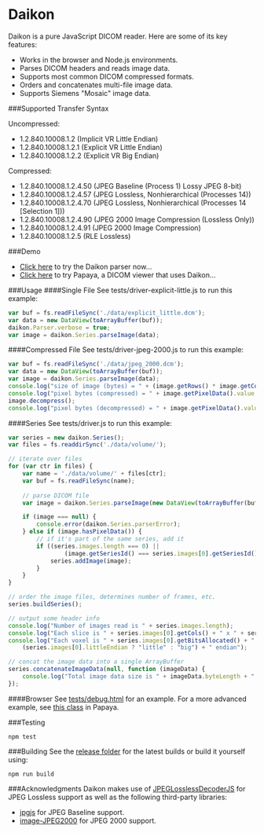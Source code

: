 Daikon 
======

Daikon is a pure JavaScript DICOM reader.  Here are some of its key features:

- Works in the browser and Node.js environments.
- Parses DICOM headers and reads image data.
- Supports most common DICOM compressed formats.
- Orders and concatenates multi-file image data.
- Supports Siemens "Mosaic" image data.

###Supported Transfer Syntax

Uncompressed:
- 1.2.840.10008.1.2 (Implicit VR Little Endian)
- 1.2.840.10008.1.2.1 (Explicit VR Little Endian)
- 1.2.840.10008.1.2.2 (Explicit VR Big Endian)
 
Compressed:
- 1.2.840.10008.1.2.4.50 (JPEG Baseline (Process 1) Lossy JPEG 8-bit)
- 1.2.840.10008.1.2.4.57 (JPEG Lossless, Nonhierarchical (Processes 14))
- 1.2.840.10008.1.2.4.70 (JPEG Lossless, Nonhierarchical (Processes 14 [Selection 1]))
- 1.2.840.10008.1.2.4.90 (JPEG 2000 Image Compression (Lossless Only))
- 1.2.840.10008.1.2.4.91 (JPEG 2000 Image Compression)
- 1.2.840.10008.1.2.5 (RLE Lossless)

###Demo
- [Click here](http://rii.uthscsa.edu/mango/daikon/index.html) to try the Daikon parser now...
- [Click here](http://rii.uthscsa.edu/mango/papayabeta/) to try Papaya, a DICOM viewer that uses Daikon...

###Usage
####Single File
See tests/driver-explicit-little.js to run this example:
```javascript
var buf = fs.readFileSync('./data/explicit_little.dcm');
var data = new DataView(toArrayBuffer(buf));
daikon.Parser.verbose = true;
var image = daikon.Series.parseImage(data);
```

####Compressed File
See tests/driver-jpeg-2000.js to run this example:
```javascript
var buf = fs.readFileSync('./data/jpeg_2000.dcm');
var data = new DataView(toArrayBuffer(buf));
var image = daikon.Series.parseImage(data);
console.log("size of image (bytes) = " + (image.getRows() * image.getCols() * image.getNumberOfFrames() * (image.getBitsAllocated() / 8)));
console.log("pixel bytes (compressed) = " + image.getPixelData().value.buffer.byteLength);
image.decompress();
console.log("pixel bytes (decompressed) = " + image.getPixelData().value.buffer.byteLength);
```

####Series
See tests/driver.js to run this example:
```javascript
var series = new daikon.Series();
var files = fs.readdirSync('./data/volume/');

// iterate over files
for (var ctr in files) {
    var name = './data/volume/' + files[ctr];
    var buf = fs.readFileSync(name);
    
    // parse DICOM file
    var image = daikon.Series.parseImage(new DataView(toArrayBuffer(buf)));

    if (image === null) {
        console.error(daikon.Series.parserError);
    } else if (image.hasPixelData()) {
        // if it's part of the same series, add it
        if ((series.images.length === 0) || 
                (image.getSeriesId() === series.images[0].getSeriesId())) {
            series.addImage(image);
        }
    }
}

// order the image files, determines number of frames, etc.
series.buildSeries();

// output some header info
console.log("Number of images read is " + series.images.length);
console.log("Each slice is " + series.images[0].getCols() + " x " + series.images[0].getRows());
console.log("Each voxel is " + series.images[0].getBitsAllocated() + " bits, " + 
    (series.images[0].littleEndian ? "little" : "big") + " endian");

// concat the image data into a single ArrayBuffer
series.concatenateImageData(null, function (imageData) {
    console.log("Total image data size is " + imageData.byteLength + " bytes");
});
```
####Browser
See [tests/debug.html](https://github.com/rii-mango/Daikon/blob/master/tests/debug.html) for an example.  For a more advanced example, see [this class](https://github.com/rii-mango/Papaya/blob/master/src/js/volume/dicom/header-dicom.js) in Papaya.

###Testing
```
npm test
```

###Building
See the [release folder](https://github.com/rii-mango/Daikon/tree/master/release) for the latest builds or build it yourself using:
```
npm run build
```

###Acknowledgments
Daikon makes use of [JPEGLosslessDecoderJS](https://github.com/rii-mango/JPEGLosslessDecoderJS) for JPEG Lossless support as well as the following third-party libraries:
- [jpgjs](https://github.com/notmasteryet/jpgjs) for JPEG Baseline support.
- [image-JPEG2000](https://github.com/OHIF/image-JPEG2000) for JPEG 2000 support.
